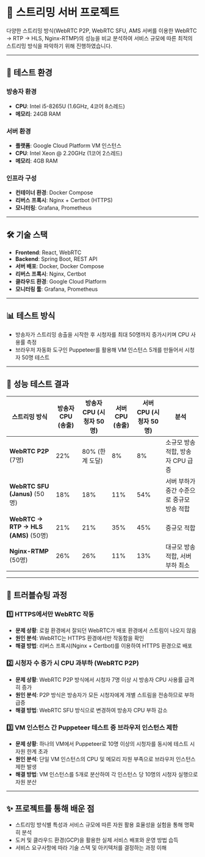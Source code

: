 # 🎥 스트리밍 서버 프로젝트

다양한 스트리밍 방식(WebRTC P2P, WebRTC SFU, AMS 서버를 이용한 WebRTC → RTP → HLS, Nginx-RTMP)의 성능을 비교 분석하여 서비스 규모에 따른 최적의 스트리밍 방식을 파악하기 위해 진행하였습니다.

---

## 🔧 테스트 환경

### 방송자 환경

- **CPU**: Intel i5-8265U (1.6GHz, 4코어 8스레드)
- **메모리**: 24GB RAM

### 서버 환경

- **플랫폼**: Google Cloud Platform VM 인스턴스
- **CPU**: Intel Xeon @ 2.20GHz (1코어 2스레드)
- **메모리**: 4GB RAM

### 인프라 구성

- **컨테이너 환경**: Docker Compose
- **리버스 프록시**: Nginx + Certbot (HTTPS)
- **모니터링**: Grafana, Prometheus

---

## 🛠️ 기술 스택

- **Frontend**: React, WebRTC
- **Backend**: Spring Boot, REST API
- **서버 배포**: Docker, Docker Compose
- **리버스 프록시**: Nginx, Certbot
- **클라우드 환경**: Google Cloud Platform
- **모니터링 툴**: Grafana, Prometheus

---

## 📊 테스트 방식

- 방송자가 스트리밍 송출을 시작한 후 시청자를 최대 50명까지 증가시키며 CPU 사용률 측정
- 브라우저 자동화 도구인 Puppeteer를 활용해 VM 인스턴스 5개를 만들어서 시청자 50명 테스트

---

## 📌 성능 테스트 결과

| 스트리밍 방식                      | 방송자 CPU (송출) | 방송자 CPU (시청자 50명) | 서버 CPU (송출) | 서버 CPU (시청자 50명) | 분석                       |
| ---------------------------- | ------------ | ----------------- | ----------- | ---------------- | ------------------------ |
| **WebRTC P2P** (7명)          | 22%          | 80% (한계 도달)       | 8%          | 8%               | 소규모 방송 적합, 방송자 CPU 급증    |
| **WebRTC SFU (Janus)** (50명) | 18%          | 18%               | 11%         | 54%              | 서버 부하가 중간 수준으로 중규모 방송 적합 |
| **WebRTC -> RTP -> HLS (AMS)** (50명)         | 21%          | 21%               | 35%         | 45%              | 중규모 적합 |
| **Nginx-RTMP** (50명)         | 26%          | 26%               | 11%         | 13%              | 대규모 방송 적합, 서버 부하 최소      |

---

## 🚨 트러블슈팅 과정

### 1️⃣ HTTPS에서만 WebRTC 작동
- **문제 상황**: 로컬 환경에서 잘되던 WebRTC가 배포 환경에서 스트림이 나오지 않음
- **원인 분석**: WebRTC는 HTTPS 환경에서만 작동함을 확인
- **해결 방법**: 리버스 프록시(Nginx + Certbot)를 이용하여 HTTPS 환경으로 배포

### 2️⃣ 시청자 수 증가 시 CPU 과부하 (WebRTC P2P)
- **문제 상황**: WebRTC P2P 방식에서 시청자 7명 이상 시 방송자 CPU 사용률 급격히 증가
- **원인 분석**: P2P 방식은 방송자가 모든 시청자에게 개별 스트림을 전송하므로 부하 급증
- **해결 방법**: WebRTC SFU 방식으로 변경하여 방송자 CPU 부하 감소

### 3️⃣ VM 인스턴스 간 Puppeteer 테스트 중 브라우저 인스턴스 제한
- **문제 상황**: 하나의 VM에서 Puppeteer로 10명 이상의 시청자를 동시에 테스트 시 자원 한계 초과
- **원인 분석**: 단일 VM 인스턴스의 CPU 및 메모리 자원 부족으로 브라우저 인스턴스 제한 발생
- **해결 방법**: VM 인스턴스를 5개로 분산하여 각 인스턴스 당 10명의 시청자 실행으로 자원 분산

---

## ✨ 프로젝트를 통해 배운 점

- 스트리밍 방식별 특성과 서비스 규모에 따른 자원 활용 효율성을 실험을 통해 명확히 분석
- 도커 및 클라우드 환경(GCP)을 활용한 실제 서비스 배포와 운영 방법 습득
- 서비스 요구사항에 따라 기술 스택 및 아키텍처를 결정하는 과정 이해

